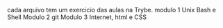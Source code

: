 cada arquivo tem um exercicio das aulas na 
Trybe.
modulo 1 Unix Bash e Shell
Modulo 2 git
Modulo 3 Internet, html e CSS
